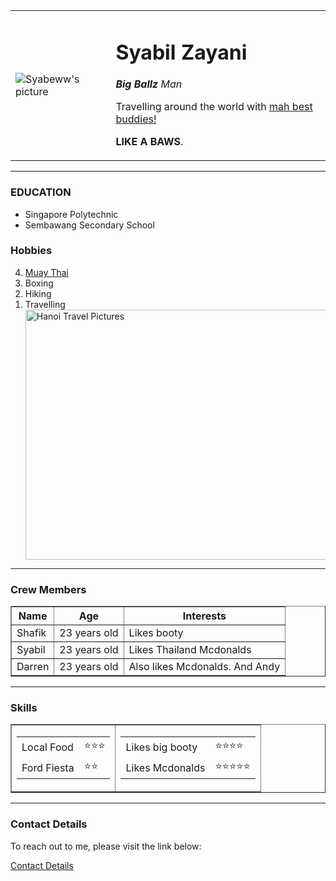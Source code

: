 <html lang="en" dir="ltr">

<head>
  <meta charset="utf-8">
  <title>Syabeww's Personal Site</title>
</head>

<body>
  <table cellspacing = '20'>
    <td><img src="/Users/syabeww/Downloads/IMG-4680 copy 2.jpg" alt="Syabeww's picture"></td>
    <td><h1>Syabil Zayani</h1><p><em><strong>Big Ballz</strong> Man</em></p>
    <p>Travelling around the world with <a href="https://www.instagram.com/sailwithshaf/">mah best buddies!</a> </p>
    <p><strong>LIKE A BAWS</strong>.</p>
    </td>
  </table>
  <hr>
  <h3>EDUCATION</h3>
  <ul>
    <li>Singapore Polytechnic</li>
    <li>Sembawang Secondary School</li>
  </ul>
  <h3>Hobbies</h3>
  <ol reversed>
    <li><a href="https://www.google.com/imgres?imgurl=https%3A%2F%2Fcdn.shopify.com%2Fs%2Ffiles%2F1%2F0224%2F6724%2F8200%2Ffiles%2Fsaenchai_5d9f3754-c7c2-41a0-a752-475f207c7182.jpg%3Fv%3D1575626613&imgrefurl=https%3A%2F%2Fasia.yokkao.com%2Fpages%2Fsaenchai-pk-muaythaigym&tbnid=3VdpjZt8iJWmMM&vet=12ahUKEwjz--mordTvAhUPTCsKHQLSAUcQMygCegUIARDJAQ..i&docid=h_lE9ILR1iyW8M&w=534&h=800&q=saenchai&ved=2ahUKEwjz--mordTvAhUPTCsKHQLSAUcQMygCegUIARDJAQ">Muay Thai</a></li>
    <li>Boxing</li>
    <li>Hiking</li>
    <li>Travelling</li>
    <img src="/Users/syabeww/Pictures/IMG_9724.png"
        alt="Hanoi Travel Pictures"
        width="550"
        height="400">
  </ol>
  <hr>
  <h3>Crew Members</h3>
  <table border="1">
    <thead>
      <tr>
        <th>Name</th>
        <th>Age</th>
        <th>Interests</th>
      </tr>
    </thead>
    <tr>
      <td>Shafik</td>
      <td>23 years old</td>
      <td>Likes booty</td>
    </tr>
    <tr>
      <td>Syabil</td>
      <td>23 years old</td>
      <td>Likes Thailand Mcdonalds</td>
    </tr>
    <tr>
      <td>Darren</td>
      <td>23 years old</td>
      <td>Also likes Mcdonalds. And Andy</td>
    </tr>
  </table>
  <hr>
<h3>Skills</h3>
<table border="1">
  <tr>
    <td><table cellspacing = '5'>
      <tr>
        <td>Local Food</td>
        <td>⭐️⭐️⭐️</td>
      </tr>
      <tr>
        <td>Ford Fiesta</td>
        <td>⭐️⭐️</td>
      </tr>
    </table></td>
    <td><table cellspacing = '5'>
      <tr>
        <td>Likes big booty</td>
        <td>⭐️⭐️⭐️⭐️</td>
      </tr>
      <tr>
        <td>Likes Mcdonalds</td>
        <td>⭐️⭐️⭐️⭐️⭐️</td>
      </tr>
    </table></td>
  </tr>
</table>
  <hr>
  <h3>Contact Details</h3>
  <p>To reach out to me, please visit the link below:</p>
  <a href="Contact Details.html">Contact Details</a>
</body>

</html>
